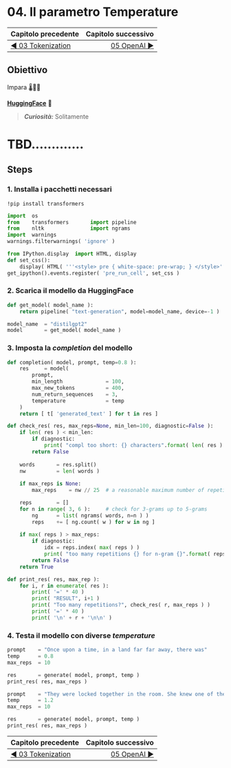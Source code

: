 # 04. Il parametro Temperature

| Capitolo precedente                                                                                                                                          | Capitolo successivo                                                                           |
| :--------------------------------------------------------------------------------------------------------------------------------------------------------------- | ---------------------------------------------------------------------------------------------------: |
| [◀︎ 03 Tokenization](../03-tokenization)  | [05 OpenAI ▶︎](../05-openai) |

## Obiettivo

Impara 🌡🥵🥶

[**HuggingFace**](https://huggingface.co/) 🤗

> ***Curiosità:***
> Solitamente


# TBD.............



## Steps


### 1. Installa i pacchetti necessari

```
!pip install transformers
```

```py
import  os
from    transformers       import pipeline
from    nltk               import ngrams
import  warnings
warnings.filterwarnings( 'ignore' )
```

```py
from IPython.display  import HTML, display
def set_css():
    display( HTML( '''<style> pre { white-space: pre-wrap; } </style>''' ) )
get_ipython().events.register( 'pre_run_cell', set_css )
```

### 2. Scarica il modello da HuggingFace

```py
def get_model( model_name ):
    return pipeline( "text-generation", model=model_name, device=-1 )

model_name  = "distilgpt2"
model       = get_model( model_name )
```

### 3. Imposta la *completion* del modello

```py
def completion( model, prompt, temp=0.8 ):
    res     = model(
        prompt,
        min_length              = 100,
        max_new_tokens          = 400,
        num_return_sequences    = 3,
        temperature             = temp
    )
    return [ t[ 'generated_text' ] for t in res ]
```

```py
def check_res( res, max_reps=None, min_len=100, diagnostic=False ):
    if len( res ) < min_len:
        if diagnostic:
            print( "compl too short: {} characters".format( len( res ) ) )
        return False
        
    words       = res.split()
    nw          = len( words )
    
    if max_reps is None:
        max_reps    = nw // 25  # a reasonable maximum number of repetitions

    reps        = []
    for n in range( 3, 6 ):     # check for 3-grams up to 5-grams
        ng      = list( ngrams( words, n=n ) )
        reps    += [ ng.count( w ) for w in ng ]
        
    if max( reps ) > max_reps:
        if diagnostic:
            idx = reps.index( max( reps ) )
            print( "too many repetitions {} for n-gram {}".format( reps[ idx ], ng[ idx ] ) )
        return False
    return True
```

```py
def print_res( res, max_rep ):
    for i, r in enumerate( res ):
        print( '=' * 40 )
        print( "RESULT", i+1 )
        print( "Too many repetitions?", check_res( r, max_reps ) )
        print( '=' * 40 )
        print( '\n' + r + '\n\n' )
```

### 4. Testa il modello con diverse *temperature*

```py
prompt    = "Once upon a time, in a land far far away, there was"
temp      = 0.8
max_reps  = 10

res       = generate( model, prompt, temp )
print_res( res, max_reps )
```

```py
prompt    = "They were locked together in the room. She knew one of them was the murderer. Therefore, she"
temp      = 1.2
max_reps  = 10

res       = generate( model, prompt, temp )
print_res( res, max_reps )
```



| Capitolo precedente                                                                                                                                          | Capitolo successivo                                                                           |
| :--------------------------------------------------------------------------------------------------------------------------------------------------------------- | ---------------------------------------------------------------------------------------------------: |
| [◀︎ 03 Tokenization](../03-tokenization)  | [05 OpenAI ▶︎](../05-openai) |
